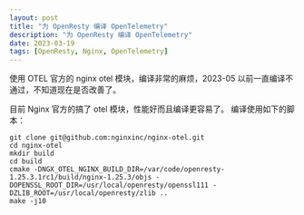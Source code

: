 ```yaml
---
layout: post
title: "为 OpenResty 编译 OpenTelemetry"
description: "为 OpenResty 编译 OpenTelemetry"
date: 2023-03-19
tags: [OpenResty, Nginx, OpenTelemetry]
---
```


使用 OTEL 官方的 nginx otel 模块，编译非常的麻烦，2023-05 以前一直编译不通过，不知道现在是否改善了。

目前 Nginx 官方的搞了 otel 模块，性能好而且编译更容易了。
编译使用如下的脚本：


```shell
git clone git@github.com:nginxinc/nginx-otel.git
cd nginx-otel
mkdir build
cd build
cmake -DNGX_OTEL_NGINX_BUILD_DIR=/var/code/openresty-1.25.3.1rc1/build/nginx-1.25.3/objs -DOPENSSL_ROOT_DIR=/usr/local/openresty/openssl111 -DZLIB_ROOT=/usr/local/openresty/zlib ..
make -j10
```
